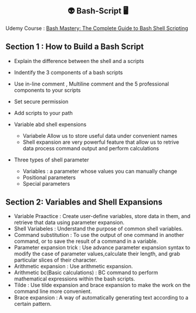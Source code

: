<p align="center">
  <h2 align="center">👽 Bash-Script 🖥️</h2> 
  
</p>

Udemy Course : [Bash Mastery: The Complete Guide to Bash Shell Scripting](https://www.udemy.com/course/bash-mastery/?src=sac&kw=Master+bash)

**Section 1 : How to Build a Bash Script**
---
- Explain the difference between the shell and a scripts
- Indentify the 3 components of a bash scripts
- Use in-line comment , Multiline comment and the 5 professional components to your scripts
- Set secure permission
- Add scripts to your path
- Variable abd shell expensions
  - Variabele Allow us to store useful data under convenient names
  - Shell expansion are very powerful feature that allow us to retrive data process command output and perform calculations

- Three types of shell parameter 
  - Variables : a parameter whose values you can manually change
  - Positional parameters
  - Special parameters

**Section 2: Variables and Shell Expansions**
---
- Variable Praactice : Create user-define variables, store data in them, and retrieve that data using parameter expansion.
- Shell Variabeles : Understand the purpose of common shell variables.
- Command substitution : To use the output of one command in another command, or to save the result of a command in a variable.
- Parameter expansion trick : Use advance parameter expansion syntax to modify the case of parameter values,calculate their length, and grab particular slices of their character.
- Arithmetic expansion : Use arithmetic expansion.
- Arithmetic bc(Basic calculations) : BC command to perform mathematical expressions within the bash scripts.
- Tilde : Use tilde expansion and brace expansion to make the work on the command line more convenient.
- Brace expansion : A way of automatically generating text according to a certain pattern.


